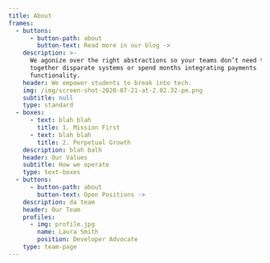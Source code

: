 ```yaml
---
title: About
frames:
  - buttons:
      - button-path: about
        button-text: Read more in our blog ->
    description: >-
      We agonize over the right abstractions so your teams don’t need to stitch
      together disparate systems or spend months integrating payments
      functionality.
    header: We empower students to break into tech.
    img: /img/screen-shot-2020-07-21-at-2.02.32-pm.png
    subtitle: null
    type: standard
  - boxes:
      - text: blah blah
        title: 1. Mission First
      - text: blah blah
        title: 2. Perpetual Growth
    description: blah balh
    header: Our Values
    subtitle: How we operate
    type: text-boxes
  - buttons:
      - button-path: about
        button-text: Open Positions ->
    description: da team
    header: Our Team
    profiles:
      - img: profile.jpg
        name: Laura Smith
        position: Developer Advocate
    type: team-page
---
```



